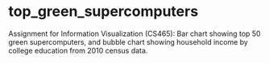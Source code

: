 # top_green_supercomputers
Assignment for Information Visualization (CS465): Bar chart showing top 50 green supercomputers, and bubble chart showing household income by college education from 2010 census data.   
